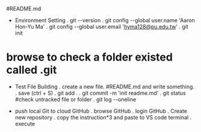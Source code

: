 #README.md

- Environment Setting
. git --version
. git config --global user.name 'Aaron Hon-Yu Ma'
. git config --global user.email 'hyma128@pu.edu.tw'
. git init
# browse to check a folder existed called .git

- Test File Building
. create a new file. #README.md and write something.
. save (ctrl + S)
. git add .
. git commit -m 'init readme.md'
. git status #check untracked file or folder
. git log --oneline

- push local Git to cloud GitHub
. browse GitHub
. login GitHub
. Create new repository
. copy the instruction*3 and paste to VS code terminal
. execute